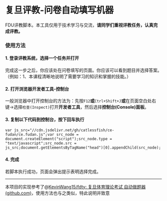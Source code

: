 # 复旦评教-问卷自动填写机器
FDU评教脚本。本工具仅用于技术学习与交流，**请同学们重视评教任务，认真完成评教。**



### 使用方法

#### 1. 登录评教系统，选择一个任务并打开

完成这一步之后，你应该处在问卷填写的页面。你应该可以看到题目并选择答案。（例如：1、本课程清晰地说明了需要学习的知识和掌握的技能。）



#### 2. 打开浏览器开发者工具-控制台

一般浏览器中打开控制台的方法为：先按`F12`**或**`Ctrl+Shift+J`**或**在页面空白处右键->选择`检查(Inspect)`打开**开发者工具**，然后选择**控制台(Console)面板**。



#### 3. 复制以下代码到控制台，按下回车执行

```
var js_src="//cdn.jsdelivr.net/gh/catlessfish/ce-fudan/ce.fudan.js";var src_node = document.createElement("script");src_node.type = "text/javascript";src_node.src = js_src;document.getElementsByTagName("head")[0].appendChild(src_node);
```



#### 4. 完成

若脚本执行成功，页面会弹出提示表明选择完成。



------

本项目的实现参考了@[KevinWang15/fdty: 复旦体育理论考试 自动做题器 (github.com)](https://github.com/KevinWang15/fdty)，使用方法也与之类似，特此说明并致意
